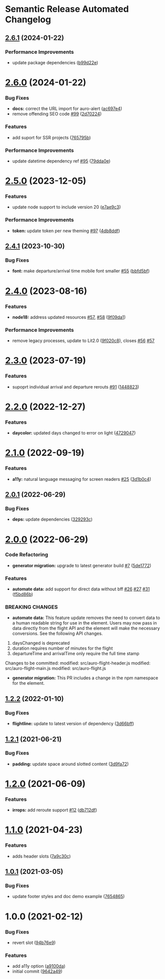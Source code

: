 # Semantic Release Automated Changelog

## [2.6.1](https://github.com/AlaskaAirlines/auro-flight/compare/v2.6.0...v2.6.1) (2024-01-22)


### Performance Improvements

* update package dependencies ([b99d22e](https://github.com/AlaskaAirlines/auro-flight/commit/b99d22ef71a3b6ef4ec0721becbd272018ffb3bc))

# [2.6.0](https://github.com/AlaskaAirlines/auro-flight/compare/v2.5.0...v2.6.0) (2024-01-22)


### Bug Fixes

* **docs:** correct the URL import for auro-alert ([ac697e4](https://github.com/AlaskaAirlines/auro-flight/commit/ac697e44ba8fd0ff92d74564ad22bb0ebf433492))
* remove offending SEO code [#99](https://github.com/AlaskaAirlines/auro-flight/issues/99) ([2d70224](https://github.com/AlaskaAirlines/auro-flight/commit/2d7022458ef3d040b6540942b468acb719aac2a6))


### Features

* add suport for SSR projects ([765795b](https://github.com/AlaskaAirlines/auro-flight/commit/765795b2fce459500035091a3caf4389aa2b4236))


### Performance Improvements

* update datetime dependency ref [#95](https://github.com/AlaskaAirlines/auro-flight/issues/95) ([79dda0e](https://github.com/AlaskaAirlines/auro-flight/commit/79dda0e0bc275a5c67b72ead720100b48b3bae0d))

# [2.5.0](https://github.com/AlaskaAirlines/auro-flight/compare/v2.4.1...v2.5.0) (2023-12-05)


### Features

* update node support to include version 20 ([e7ae9c3](https://github.com/AlaskaAirlines/auro-flight/commit/e7ae9c31c4759cd483570bd24283e5d6f516948f))


### Performance Improvements

* **token:** update token per new theming [#97](https://github.com/AlaskaAirlines/auro-flight/issues/97) ([4db8ddf](https://github.com/AlaskaAirlines/auro-flight/commit/4db8ddfa7d411900e2269c4b5d06a280e96a84d5))

## [2.4.1](https://github.com/AlaskaAirlines/auro-flight/compare/v2.4.0...v2.4.1) (2023-10-30)


### Bug Fixes

* **font:** make departure/arrival time mobile font smaller [#55](https://github.com/AlaskaAirlines/auro-flight/issues/55) ([bbfd5bf](https://github.com/AlaskaAirlines/auro-flight/commit/bbfd5bfc8e4e89e15de41f58e5b058f92440bc23))

# [2.4.0](https://github.com/AlaskaAirlines/auro-flight/compare/v2.3.0...v2.4.0) (2023-08-16)


### Features

* **node18:** address updated resources [#57](https://github.com/AlaskaAirlines/auro-flight/issues/57), [#58](https://github.com/AlaskaAirlines/auro-flight/issues/58) ([9f09da1](https://github.com/AlaskaAirlines/auro-flight/commit/9f09da176fa64f2166fc5289f635eb4d4efd47fa))


### Performance Improvements

* remove legacy processes, update to Lit2.0 ([9f020c8](https://github.com/AlaskaAirlines/auro-flight/commit/9f020c82030e8564c5c076b5f07a157b04c87f33)), closes [#56](https://github.com/AlaskaAirlines/auro-flight/issues/56) [#57](https://github.com/AlaskaAirlines/auro-flight/issues/57)

# [2.3.0](https://github.com/AlaskaAirlines/auro-flight/compare/v2.2.0...v2.3.0) (2023-07-19)


### Features

* supoprt individual arrival and departure rerouts [#91](https://github.com/AlaskaAirlines/auro-flight/issues/91) ([1448823](https://github.com/AlaskaAirlines/auro-flight/commit/144882315779c9e4d0f31712f5d198b1bbf05712))

# [2.2.0](https://github.com/AlaskaAirlines/auro-flight/compare/v2.1.0...v2.2.0) (2022-12-27)


### Features

* **daycolor:** updated days changed to error on light ([4729047](https://github.com/AlaskaAirlines/auro-flight/commit/4729047cc9315e1484193eeccf00a476682b902b))

# [2.1.0](https://github.com/AlaskaAirlines/auro-flight/compare/v2.0.1...v2.1.0) (2022-09-19)


### Features

* **a11y:** natural language messaging for screen readers [#25](https://github.com/AlaskaAirlines/auro-flight/issues/25) ([3d1b0c4](https://github.com/AlaskaAirlines/auro-flight/commit/3d1b0c43246845fd3549106b1c55c9ca90963efd))

## [2.0.1](https://github.com/AlaskaAirlines/auro-flight/compare/v2.0.0...v2.0.1) (2022-06-29)


### Bug Fixes

* **deps:** update dependencies ([329293c](https://github.com/AlaskaAirlines/auro-flight/commit/329293c9ff9a0f1acd3c072be490a11122d6c54f))

# [2.0.0](https://github.com/AlaskaAirlines/auro-flight/compare/v1.2.2...v2.0.0) (2022-06-29)


### Code Refactoring

* **generator migration:** upgrade to latest generator build [#7](https://github.com/AlaskaAirlines/auro-flight/issues/7) ([5de1772](https://github.com/AlaskaAirlines/auro-flight/commit/5de1772f1ec88f185ea2900a44f14779f64028b5))


### Features

* **automate data:** add support for direct data without bff [#26](https://github.com/AlaskaAirlines/auro-flight/issues/26) [#27](https://github.com/AlaskaAirlines/auro-flight/issues/27) [#31](https://github.com/AlaskaAirlines/auro-flight/issues/31) ([f5bd86b](https://github.com/AlaskaAirlines/auro-flight/commit/f5bd86bd8b4d12df70edbb4d792f81e197e3be5d))


### BREAKING CHANGES

* **automate data:** This feature update removes the need to convert data to
a human readable string for use in the element. Users may now pass in
data directly from the flight API and the element will make the
necessary conversions. See the following API changes.

1. daysChanged is deprecated
2. duration requires number of minutes for the flight
3. departureTime and arrivalTime only require the full time stamp

Changes to be committed:
modified:   src/auro-flight-header.js
modified:   src/auro-flight-main.js
modified:   src/auro-flight.js
* **generator migration:** This PR includes a change in the npm namespace for the element.

## [1.2.2](https://github.com/AlaskaAirlines/auro-flight/compare/v1.2.1...v1.2.2) (2022-01-10)


### Bug Fixes

* **flightline:** update to latest version of dependency ([3d66bff](https://github.com/AlaskaAirlines/auro-flight/commit/3d66bffc8a84e68f2978800a71bcd2a993404bf2))

## [1.2.1](https://github.com/AlaskaAirlines/auro-flight/compare/v1.2.0...v1.2.1) (2021-06-21)


### Bug Fixes

* **padding:** update space around slotted content ([3d9fa72](https://github.com/AlaskaAirlines/auro-flight/commit/3d9fa7295c281caf2fa4715435274c08207c8379))

# [1.2.0](https://github.com/AlaskaAirlines/auro-flight/compare/v1.1.0...v1.2.0) (2021-06-09)


### Features

* **irrops:** add reroute support [#12](https://github.com/AlaskaAirlines/auro-flight/issues/12) ([db712df](https://github.com/AlaskaAirlines/auro-flight/commit/db712df8f91a119bcc9574cd27c3bd2bdddcb498))

# [1.1.0](https://github.com/AlaskaAirlines/auro-flight/compare/v1.0.1...v1.1.0) (2021-04-23)


### Features

* adds header slots ([7a9c30c](https://github.com/AlaskaAirlines/auro-flight/commit/7a9c30cea1f30d3c101f850d077c1e6cede65f56))

## [1.0.1](https://github.com/AlaskaAirlines/auro-flight/compare/v1.0.0...v1.0.1) (2021-03-05)


### Bug Fixes

* update footer styles and doc demo example ([7654865](https://github.com/AlaskaAirlines/auro-flight/commit/7654865dabeb608fe51f741470f135748c4deead))

# 1.0.0 (2021-02-12)


### Bug Fixes

* revert slot ([94b76e9](https://github.com/AlaskaAirlines/auro-flight/commit/94b76e9acbfa67a6609cecd043849a79d925bb69))


### Features

* add a11y option ([a9100da](https://github.com/AlaskaAirlines/auro-flight/commit/a9100da92dd3651b3de3421f604b2de56f92276b))
* initial commit ([9642a49](https://github.com/AlaskaAirlines/auro-flight/commit/9642a49e0bf9041d5b43c8e94ea300585e771859))
